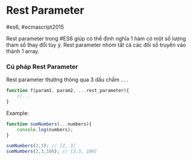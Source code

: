 # Rest Parameter
#es6, #ecmascript2015

Rest parameter trong #ES6 giúp có thể định nghĩa 1 hàm có một số lượng tham số thay đổi tùy ý. Rest parameter nhóm tất cả các đối số truyền vào thành 1  array.

### Cú pháp Rest Parameter
Rest parameter thường thông qua 3 dấu chấm `...`
```javascript
function f(param1, param2, ...rest_parameter){
	//...
}

```
Example:
```javascript
function sumNumbers(...numbers){
	console.log(numbers);
}

sumNumbers(2,3); // [2, 3]
sumNumbers(2,3,100); // [2,3, 100]
```